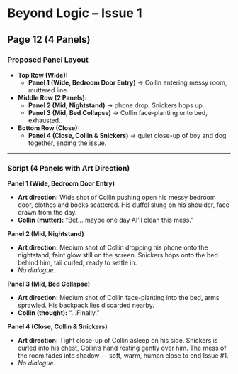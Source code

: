 # Beyond Logic – Issue 1  
## Page 12 (4 Panels)

### Proposed Panel Layout  
- **Top Row (Wide):**  
  - **Panel 1 (Wide, Bedroom Door Entry)** → Collin entering messy room, muttered line.  
- **Middle Row (2 Panels):**  
  - **Panel 2 (Mid, Nightstand)** → phone drop, Snickers hops up.  
  - **Panel 3 (Mid, Bed Collapse)** → Collin face-planting onto bed, exhausted.  
- **Bottom Row (Close):**  
  - **Panel 4 (Close, Collin & Snickers)** → quiet close-up of boy and dog together, ending the issue.  

---

### Script (4 Panels with Art Direction)

**Panel 1 (Wide, Bedroom Door Entry)**  
- **Art direction:** Wide shot of Collin pushing open his messy bedroom door, clothes and books scattered. His duffel slung on his shoulder, face drawn from the day.  
- **Collin (mutter):** “Bet… maybe one day AI’ll clean this mess.”  

**Panel 2 (Mid, Nightstand)**  
- **Art direction:** Medium shot of Collin dropping his phone onto the nightstand, faint glow still on the screen. Snickers hops onto the bed behind him, tail curled, ready to settle in.  
- *No dialogue.*  

**Panel 3 (Mid, Bed Collapse)**  
- **Art direction:** Medium shot of Collin face-planting into the bed, arms sprawled. His backpack lies discarded nearby.  
- **Collin (thought):** “…Finally.”  

**Panel 4 (Close, Collin & Snickers)**  
- **Art direction:** Tight close-up of Collin asleep on his side. Snickers is curled into his chest, Collin’s hand resting gently over him. The mess of the room fades into shadow — soft, warm, human close to end Issue #1.  
- *No dialogue.*  
